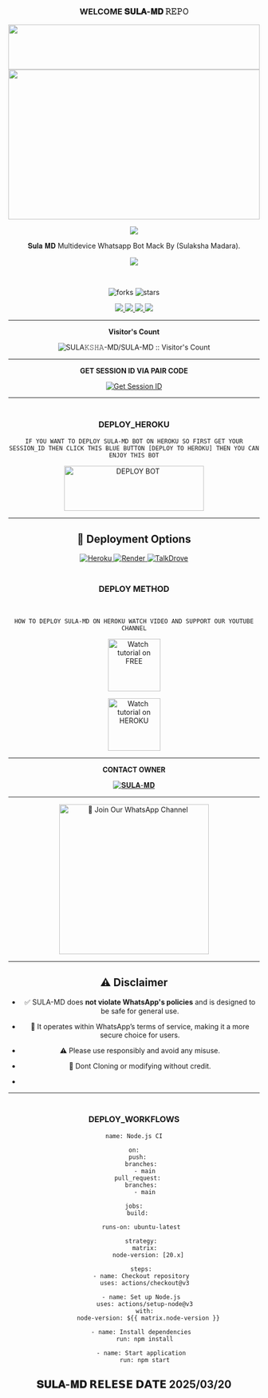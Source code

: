 <div align="center">

### <br>   WELCOME 𝐒𝐔𝐋𝐀-𝐌𝐃 𝚁𝙴𝙿𝙾


 <img src="https://i.imgur.com/dBaSKWF.gif" height="90" width="100%">
 <br>
 
<img src="https://i.ibb.co/dHwhYTC/SulaMd.jpg" height="300" width="100%">

<br>

<a><img src='https://i.imgur.com/LyHic3i.gif'/></a>

𝐒𝐮𝐥𝐚 𝐌𝐃 Multidevice Whatsapp Bot Mack By (Sulaksha Madara).

<a><img src='https://i.imgur.com/LyHic3i.gif'/></a>

<br>

![forks](https://img.shields.io/github/forks/SULA-MD-NEW/SULA-MD?label=Forks&style=social)            ![stars](https://img.shields.io/github/stars/SULA-MD-NEW/SULA-MD?style=social)

<p align="center">
  <a href="https://github.com/SULA-MD-NEW/SULA-MD">
    <img src="https://img.shields.io/github/repo-size/SULA-MD-NEW/SULA-MD?color=purple&label=Repo%20Size&style=plastic">

  </a>
  <a href="https://github.com/SULA-MD-NEW/SULA-MD">
    <img src="https://img.shields.io/github/license/SULA-MD-NEW/SULA-MD?color=purple&label=License&style=plastic">

  </a>
  <a href="https://github.com/SULA-MD-NEW/SULA-MD">
    <img src="https://img.shields.io/github/languages/top/SULA-MD-NEW/SULA-MD?color=purple&label=Javascript&style=plastic">

  </a>
  <a href="https://github.com/SULA-MD-NEW/SULA-MD">
    <img src="https://img.shields.io/static/v1?label=Author&message=Sulaksha%20Madara&color=purple&style=plastic">

  </a>
  </p>
 <hr>
 
 <b>Visitor's Count</b>

 <p align="center"><img src="https://profile-counter.glitch.me/{SULA𝙺𝚂𝙷𝙰-MD}/count.svg" alt="SULA𝙺𝚂𝙷𝙰-MD/SULA-MD :: Visitor's Count" old_src="https://profile-counter.glitch.me/{SULA𝙺𝚂𝙷𝙰-MD}/count.svg" /></p>

<hr>

<b>GET SESSION ID VIA PAIR CODE </b>

<a href='https://sula-web-730bc65bc114.herokuapp.com/' target="_blank"><img alt='Get Session ID' src='https://img.shields.io/badge/Click here to get your session id-blue?style=for-the-badge&logo=opencv&logoColor=white'/></a>

<hr>

### <br>   DEPLOY_HEROKU 

`IF YOU WANT TO DEPLOY SULA-MD BOT ON HEROKU SO FIRST GET YOUR SESSION_ID THEN CLICK THIS BLUE BUTTON [DEPLOY TO HEROKU] THEN YOU CAN ENJOY THIS BOT`

 
<a href="https://dashboard.heroku.com/new-app?template=https://github.com/SULA-MD-NEW/SULA-MD" target="blank"><img align="center" src="https://i.imgur.com/6rs61MY.png" alt="DEPLOY BOT" height="90" width="280" /></a>

<hr>

<h2 align="center">🚀 Deployment Options</h2>
      </td>
      <td align="center">
        <a href="https://dashboard.heroku.com/new-app?template=https://github.com/SULA-MD-NEW/SULA-MD" target="_blank">
          <img src="https://img.shields.io/badge/Deploy%20to-Heroku-7A3E9D?style=for-the-badge&logo=heroku&logoColor=white" alt="Heroku"/>
        </a>
      </td>
      <td align="center">
        <a href="https://dashboard.render.com/web/new" target="_blank">
          <img src="https://img.shields.io/badge/Deploy%20to-Render-00C7A9?style=for-the-badge&logo=render&logoColor=white" alt="Render"/>
        </a>
      </td>
    </tr>
      <td align="center">
        <a href="https://host.talkdrove.com/share-bot/79" target="_blank">
          <img src="https://img.shields.io/badge/Deploy%20via-TalkDrove-6B47FF?style=for-the-badge&logo=github&logoColor=white" alt="TalkDrove"/>
        </a>
      </td>
    </tr>
  </table>

### <br>  DEPLOY METHOD 

<br>

` HOW TO DEPLOY SULA-MD ON HEROKU WATCH VIDEO AND SUPPORT OUR YOUTUBE CHANNEL `

<p align="center">
   <a href="https://youtu.be/NJjxbslkKvQ"><img src="https://i.ibb.co/71mYRh4/116-1161192-podcast-subscribe-listen-button-youtube-sign-hd-png.png" alt="Watch tutorial on FREE" border="0"  width="105">
    </a>
</p>

<p align="center">
   <a href="https://youtu.be/abbQi4OuWWs"><img src="https://i.ibb.co/71mYRh4/116-1161192-podcast-subscribe-listen-button-youtube-sign-hd-png.png" alt="Watch tutorial on HEROKU" border="0"  width="105">
    </a>
</p>

<hr>

<b>CONTACT OWNER</b>

[![𝐒𝐔𝐋𝐀-𝐌𝐃](https://telegra.ph/file/99460844d012cad1b7ee4.jpg)](https://wa.me/+94760663483)

<hr>

<a href="https://whatsapp.com/channel/0029VakXjl80rGiFkl4nR62Z"><img src="https://img.shields.io/badge/%E2%9D%A4%EF%B8%8F%E2%80%8D%20Join%20Our%20WhatsApp%20Channel%F0%9F%91%A8%E2%80%8D%F0%9F%92%BB-green" alt="📎 Join Our WhatsApp Channel" width="300"></a>

<hr>

## ⚠️ Disclaimer 

- ✅ SULA-MD does **not violate WhatsApp's policies** and is designed to be safe for general use.

- 🔐 It operates within WhatsApp’s terms of service, making it a more secure choice for users.

- ⚠️ Please use responsibly and avoid any misuse.

- 🛑 Dont Cloning or modifying without credit.
- 
<hr>

### <br>   DEPLOY_WORKFLOWS 
```
name: Node.js CI

on:
  push:
    branches:
      - main
  pull_request:
    branches:
      - main

jobs:
  build:

    runs-on: ubuntu-latest

    strategy:
      matrix:
        node-version: [20.x]

    steps:
    - name: Checkout repository
      uses: actions/checkout@v3

    - name: Set up Node.js
      uses: actions/setup-node@v3
      with:
        node-version: ${{ matrix.node-version }}

    - name: Install dependencies
      run: npm install

    - name: Start application
      run: npm start
```

## 𝐒𝐔𝐋𝐀-𝐌𝐃 𝗥𝗘𝗟𝗘𝗦𝗘 𝗗𝗔𝗧𝗘 2025/03/20
